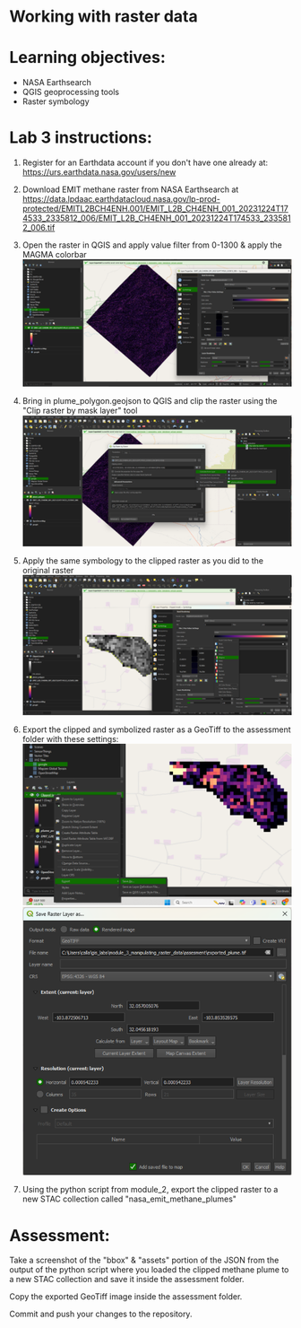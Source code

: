 # Working with raster data

# Learning objectives:
- NASA Earthsearch 
- QGIS geoprocessing tools
- Raster symbology

# Lab 3 instructions:
1. Register for an Earthdata account if you don't have one already at: https://urs.earthdata.nasa.gov/users/new

2. Download EMIT methane raster from NASA Earthsearch at https://data.lpdaac.earthdatacloud.nasa.gov/lp-prod-protected/EMITL2BCH4ENH.001/EMIT_L2B_CH4ENH_001_20231224T174533_2335812_006/EMIT_L2B_CH4ENH_001_20231224T174533_2335812_006.tif

3. Open the raster in QGIS and apply value filter from 0-1300 & apply the MAGMA colorbar 
![QGIS raster](qgis_methane_raster.png)

4. Bring in plume_polygon.geojson to QGIS and clip the raster using the "Clip raster by mask layer" tool
![QGIS clip raster](clip_raster.png)

5. Apply the same symbology to the clipped raster as you did to the original raster
![QGIS clipped raster](clipped_methane_raster.png)

6. Export the clipped and symbolized raster as a GeoTiff to the assessment folder with these settings:
![QGIS export geotiff](export_geotiff.png)
![export options](export_options.png)

7. Using the python script from module_2, export the clipped raster to a new STAC collection called "nasa_emit_methane_plumes"

# Assessment:

Take a screenshot of the "bbox" & "assets" portion of the JSON from the output of the python script where you loaded the clipped methane plume to a new STAC collection and save it inside the assessment folder.

Copy the exported GeoTiff image inside the assessment folder.

Commit and push your changes to the repository. 